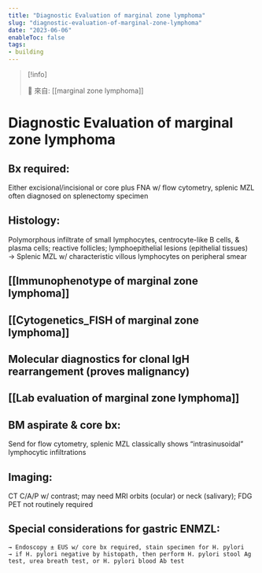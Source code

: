 ```yaml
---
title: "Diagnostic Evaluation of marginal zone lymphoma"
slug: "diagnostic-evaluation-of-marginal-zone-lymphoma"
date: "2023-06-06"
enableToc: false
tags:
- building
---
```


> [!info]
>
> 🌱 來自: [[marginal zone lymphoma]]

# Diagnostic Evaluation of marginal zone lymphoma

## Bx required: 
Either excisional/incisional or core plus FNA w/ flow cytometry, splenic MZL often diagnosed on splenectomy specimen

## Histology: 
Polymorphous infiltrate of small lymphocytes, centrocyte-like B cells, & plasma cells; reactive follicles; lymphoepithelial lesions (epithelial tissues)
→ Splenic MZL w/ characteristic villous lymphocytes on peripheral smear

## [[Immunophenotype of marginal zone lymphoma]]
## [[Cytogenetics_FISH of marginal zone lymphoma]] 
## Molecular diagnostics for clonal IgH rearrangement (proves malignancy)

## [[Lab evaluation of marginal zone lymphoma]]  
## BM aspirate & core bx: 
Send for flow cytometry, splenic MZL classically shows “intrasinusoidal” lymphocytic infiltrations
## Imaging: 
CT C/A/P w/ contrast; may need MRI orbits (ocular) or neck (salivary); FDG PET not routinely required
## Special considerations for gastric ENMZL:
	→ Endoscopy ± EUS w/ core bx required, stain specimen for H. pylori
	→ if H. pylori negative by histopath, then perform H. pylori stool Ag test, urea breath test, or H. pylori blood Ab test

